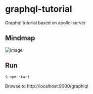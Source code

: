 # graphql-tutorial
Graphql tutorial based on apollo-server

## Mindmap

![image](https://user-images.githubusercontent.com/1277690/61421739-f5e2f580-a93a-11e9-9083-da7c1c49207c.png)

## Run

```
$ npm start
```

Browse to http://localhost:9000/graphiql

